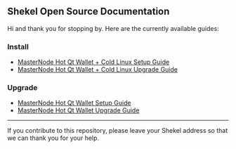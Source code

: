 ## Shekel Open Source Documentation

Hi and thank you for stopping by. Here are the currently available guides:

### Install
 * [MasterNode Hot Qt Wallet + Cold Linux Setup Guide](guides/MasterNode_Setup_Cold_Hot_Linux.md)
 * [MasterNode Hot Qt Wallet + Cold Linux Upgrade Guide](guides/MasterNode_Upgrade_Cold_Hot_Linux.md)
 
### Upgrade 
 * [MasterNode Hot Qt Wallet Setup Guide](guides/MasterNode_Setup_Hot_Windows.md)
 * [MasterNode Hot Qt Wallet Upgrade Guide](guides/MasterNode_Upgrade_Hot_Windows.md)

----

If you contribute to this repository, please leave your Shekel address so that we can thank you for your help.
